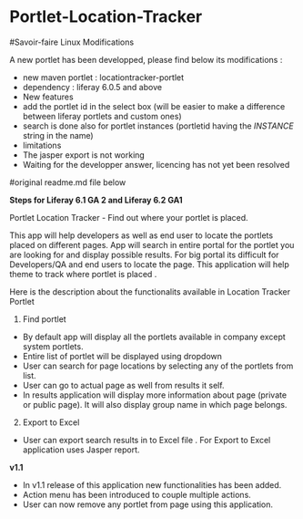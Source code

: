 Portlet-Location-Tracker 
========================

#Savoir-faire Linux Modifications

A new portlet has been developped, please find below its modifications :
* new maven portlet : locationtracker-portlet
* dependency : liferay 6.0.5 and above
* New features
 * add the portlet id in the select box (will be easier to make a difference between liferay portlets and custom ones)
 * search is done also for portlet instances (portletid having the _INSTANCE_ string in the name)
* limitations
 * The jasper export is not working
 * Waiting for the developper answer, licencing has not yet been resolved


#original readme.md file below

<b>Steps for Liferay 6.1 GA 2 and Liferay 6.2 GA1</b>

Portlet Location Tracker - Find out where your portlet is placed.

This app will help developers as well as end user to locate the portlets placed on different pages.
App will search in entire portal for the portlet you are looking for and display possible results.
For big portal its difficult for Developers/QA and end users to locate the page. This application will help theme to track where portlet is placed . 



Here is the description about the functionalits available in Location Tracker Portlet

1) Find portlet

- By default app will display all the portlets available in company except system portlets.
- Entire list of portlet will be displayed using dropdown
- User can search for page locations by selecting any of the portlets from list.
- User can go to actual page as well from results it self.
- In results application will display more information about page (private or public page). It will also display group name in which page belongs.


2) Export to Excel 

- User can export search results in to Excel file . For Export to Excel application uses Jasper report.


<b>v1.1</b>

- In v1.1 release of this application new functionalities has been added.
- Action menu has been introduced to couple multiple actions.
- User can now remove any portlet from page using this application.
